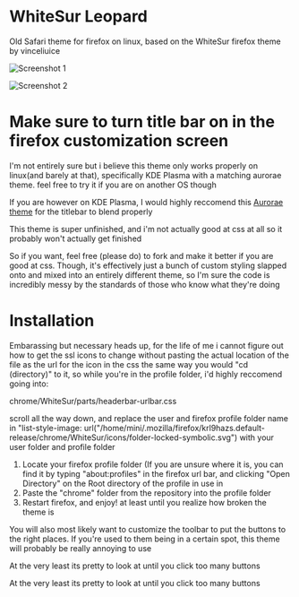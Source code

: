 # WhiteSur Leopard
Old Safari theme for firefox on linux, based on the WhiteSur firefox theme by vinceliuice 

![Screenshot 1](https://i.imgur.com/lSuLtf7.png)

![Screenshot 2](https://i.imgur.com/LZlv6VZ.png)

# Make sure to turn title bar on in the firefox customization screen

I'm not entirely sure but i believe this theme only works properly on linux(and barely at that), specifically KDE Plasma with a matching aurorae theme. 
feel free to try it if you are on another OS though

If you are however on KDE Plasma, I would highly reccomend this [Aurorae theme](https://store.kde.org/p/1002696) for the titlebar to blend properly

This theme is super unfinished, and i'm not actually good at css at all so it probably won't actually get finished

So if you want, feel free (please do) to fork and make it better if you are good at css. Though, it's effectively just a bunch of custom styling slapped onto and mixed into an entirely different theme, so I'm sure the code 
is incredibly messy by the standards of those who know what they're doing

# Installation 

Embarassing but necessary heads up, for the life of me i cannot figure out how to get the ssl icons to change without pasting the actual location of the file as
the url for the icon in the css the same way you would "cd (directory)" to it, so while you're in the profile folder, i'd highly reccomend going into:

chrome/WhiteSur/parts/headerbar-urlbar.css

scroll all the way down, and replace the user and firefox profile folder name in 
"list-style-image: url("/home/mini/.mozilla/firefox/krl9hazs.default-release/chrome/WhiteSur/icons/folder-locked-symbolic.svg")
with your user folder and profile folder

1. Locate your firefox profile folder
   (If you are unsure where it is, you can find it by typing "about:profiles" in the firefox url bar, and clicking "Open Directory" on the Root directory of the profile in use
 in 
2. Paste the "chrome" folder from the repository into the profile folder
3. Restart firefox, and enjoy! at least until you realize how broken the theme is

You will also most likely want to customize the toolbar to put the buttons to the right places. If you're used to them being in a certain spot, this theme will probably be really annoying to use

At the very least its pretty to look at until you click too many buttons

   At the very least its pretty to look at until you click too many buttons

